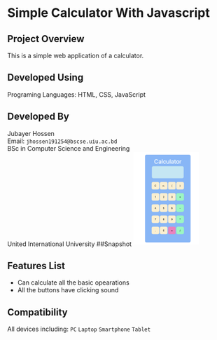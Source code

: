 # Simple Calculator With Javascript
## Project Overview
This is a simple web application of a calculator.
## Developed Using
Programing Languages: HTML, CSS, JavaScript
## Developed By
  Jubayer Hossen  
  Email: `jhossen191254@bscse.uiu.ac.bd`  
  BSc in Computer Science and Engineering  
  United International University
##Snapshot
<img src="Screenshot 2022-10-05 at 10.08.23 PM.png" alt="" style="width:150px;"/>

## Features List
* Can calculate all the basic opearations
* All the buttons have clicking sound
## Compatibility 
All devices including: `PC` `Laptop` `Smartphone` `Tablet`

